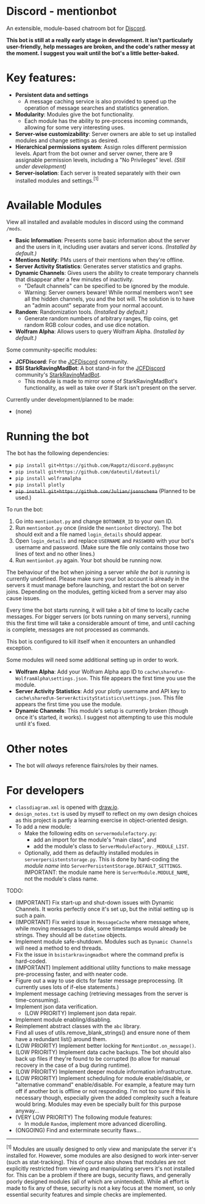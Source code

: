 # Discord - mentionbot
An extensible, module-based chatroom bot for [Discord](https://discordapp.com/).

**This bot is still at a really early stage in development. It isn't particularly user-friendly, help messages are broken, and the code's rather messy at the moment. I suggest you wait until the bot's a little better-baked.**

# Key features:

* **Persistent data and settings**
	* A message caching service is also provided to speed up the operation of message searches and statistics generation.
* **Modularity**: Modules give the bot functionality.
	* Each module has the ability to pre-process incoming commands, allowing for some very interesting uses.
* **Server-wise customizability**: Server owners are able to set up installed modules and change settings as desired.
* **Hierarchical permissions system**: Assign roles different permission levels. Apart from the bot owner and server owner, there are 9 assignable permission levels, including a "No Privileges" level. *(Still under development)*
* **Server-isolation**: Each server is treated separately with their own installed modules and settings.<sup>[1]</sup>

# Available Modules

View all installed and available modules in discord using the command `/mods`.

* **Basic Information**: Presents some basic information about the server and the users in it, including user avatars and server icons. *(Installed by default.)*
* **Mentions Notify**: PMs users of their mentions when they're offline.
* **Server Activity Statistics**: Generates server statistics and graphs.
* **Dynamic Channels**: Gives users the ability to create temporary channels that disappear after a few minutes of inactivity.
	* "Default channels" can be specified to be ignored by the module.
	* Warning: Server owners beware! While normal members won't see all the hidden channels, you and the bot will. The solution is to have an "admin acount" separate from your normal account.
* **Random**: Randomization tools. *(Installed by default.)*
	* Generate random numbers of arbitrary ranges, flip coins, get random RGB colour codes, and use dice notation.
* **Wolfram Alpha**: Allows users to query Wolfram Alpha. *(Installed by default.)*

Some community-specific modules:

* **JCFDiscord**: For the [JCFDiscord](https://www.reddit.com/r/JCFDiscord/) community.
* **BSI StarkRavingMadBot**: A bot stand-in for the [JCFDiscord](https://www.reddit.com/r/JCFDiscord/) community's [StarkRavingMadBot](https://github.com/josh951623/StarkRavingMadBot).
	* This module is made to mirror some of StarkRavingMadBot's functionality, as well as take over if Stark isn't present on the server.

Currently under development/planned to be made:

* (none)

# Running the bot

The bot has the following dependencies:

* `pip install git+https://github.com/Rapptz/discord.py@async`
* `pip install git+https://github.com/dateutil/dateutil/`
* `pip install wolframalpha`
* `pip install plotly`
* ~~`pip install git+https://github.com/Julian/jsonschema`~~ (Planned to be used.)

To run the bot:

1. Go into `mentionbot.py` and change `BOTOWNER_ID` to your own ID.
2. Run `mentionbot.py` once (inside the `mentionbot` directory). The bot should exit and a file named `login_details` should appear.
3. Open `login_details` and replace `USERNAME` and `PASSWORD` with your bot's username and password. (Make sure the file only contains those two lines of text and no other lines.)
4. Run `mentionbot.py` again. Your bot should be running now.

The behaviour of the bot when joining a server *while the bot is running* is currently undefined. Please make sure your bot account is already in the servers it must manage before launching, and restart the bot on server joins. Depending on the modules, getting kicked from a server may also cause issues.

Every time the bot starts running, it will take a bit of time to locally cache messages. For bigger servers (or bots running on many servers), running this the first time will take a considerable amount of time, and until caching is complete, messages are not processed as commands.

This bot is configured to kill itself when it encounters an unhandled exception.

Some modules will need some additional setting up in order to work.

* **Wolfram Alpha**: Add your Wolfram Alpha app ID to `cache\shared\m-WolframAlpha\settings.json`. This file appears the first time you use the module.
* **Server Activity Statistics**: Add your plotly username and API key to `cache\shared\m-ServerActivityStatistics\settings.json`. This file appears the first time you use the module.
* **Dynamic Channels**: This module's setup is currently broken (though once it's started, it works). I suggest not attempting to use this module until it's fixed.

# Other notes

* The bot will *always* reference flairs/roles by their names.

# For developers

* `classdiagram.xml` is opened with [draw.io](https://www.draw.io/).
* `design_notes.txt` is used by myself to reflect on my own design choices as this project is partly a learning exercise in object-oriented design.
* To add a new module:
	* Make the following edits on `servermodulefactory.py`:
		* add an import for the module's "main class", and
		* add the module's class to `ServerModuleFactory._MODULE_LIST`.
	* Optionally, add them as defaultly installed modules in `serverpersistentstorage.py`. This is done by hard-coding the *module name* into `ServerPersistentStorage.DEFAULT_SETTINGS`. IMPORTANT: the module name here is `ServerModule.MODULE_NAME`, not the module's class name.

TODO:

* (IMPORTANT) Fix start-up and shut-down issues with Dynamic Channels. It works perfectly once it's set up, but the initial setting up is such a pain.
* (IMPORTANT) Fix weird issue in `MessageCache` where message where, while moving messages to disk, some timestamps would already be strings. They should all be `datetime` objects.
* Implement module safe-shutdown. Modules such as `Dynamic Channels` will need a method to end threads.
* Fix the issue in `bsistarkravingmadbot` where the command prefix is hard-coded.
* (IMPORTANT) Implement additional utility functions to make message pre-processing faster, and with neater code.
* Figure out a way to use dicts for faster message preprocessing. (It currently uses lots of if-else statements.)
* Implement message caching (retrieving messages from the server is time-consuming).
* Implement json data verification.
	* (LOW PRIORITY) Implement json data repair.
* Implement module enabling/disabling.
* Reimplement abstract classes with the `abc` library.
* Find all uses of utils.remove_blank_strings() and ensure none of them have a redundant list() around them.
* (LOW PRIORITY) Implement better locking for `MentionBot.on_message()`.
* (LOW PRIORITY) Implement data cache backups. The bot should also back up files if they're found to be corrupted (to allow for manual recovery in the case of a bug during runtime).
* (LOW PRIORITY) Implement deeper module information infrastructure.
* (LOW PRIORITY) Implement scheduling for module enable/disable, or "alternative command" enable/disable. For example, a feature may turn off if another bot is offline or not responding. I'm not too sure if this is necessary though, especially given the added complexity such a feature would bring. Modules may even be specially built for this purpose anyway...
* (VERY LOW PRIORITY) The following module features:
	* In module `Random`, implement more advanced dicerolling.
* (ONGOING) Find and exterminate security flaws...

---

<sup>[1]</sup> Modules are usually designed to only view and manipulate the server it's installed for. However, some modules are also designed to work inter-server (such as stat-tracking). This of course also shows that modules are not explicitly restricted from viewing and manipulating servers it's not installed for. This can be a problem if there are bugs, security flaws, and generally poorly designed modules (all of which are unintended). While all effort is made to fix any of these, security is not a key focus at the moment, so only essential security features and simple checks are implemented.
